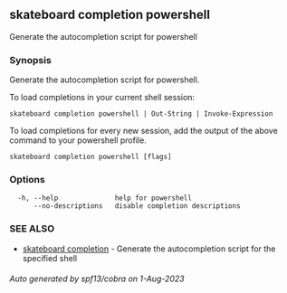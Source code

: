 ## skateboard completion powershell

Generate the autocompletion script for powershell

### Synopsis

Generate the autocompletion script for powershell.

To load completions in your current shell session:

	skateboard completion powershell | Out-String | Invoke-Expression

To load completions for every new session, add the output of the above command
to your powershell profile.


```
skateboard completion powershell [flags]
```

### Options

```
  -h, --help              help for powershell
      --no-descriptions   disable completion descriptions
```

### SEE ALSO

* [skateboard completion](skateboard_completion.md)	 - Generate the autocompletion script for the specified shell

###### Auto generated by spf13/cobra on 1-Aug-2023
